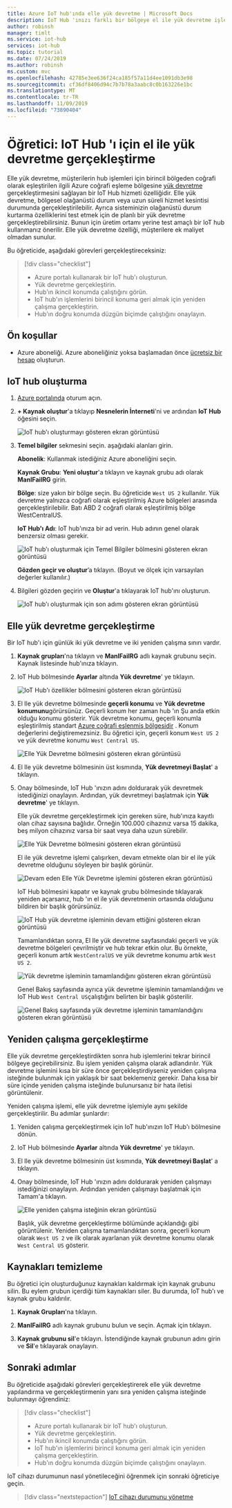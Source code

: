 ```yaml
---
title: Azure IoT hub'ında elle yük devretme | Microsoft Docs
description: IoT Hub 'ınızı farklı bir bölgeye el ile yük devretme işlemini gerçekleştirmeyi ve çalıştığını onaylamaya ve sonra özgün bölgeye geri dönüp yeniden kontrol yapmayı öğrenin.
author: robinsh
manager: timlt
ms.service: iot-hub
services: iot-hub
ms.topic: tutorial
ms.date: 07/24/2019
ms.author: robinsh
ms.custom: mvc
ms.openlocfilehash: 42785e3ee636f24ca185f57a11d4ee1091db3e98
ms.sourcegitcommit: cf36df8406d94c7b7b78a3aabc8c0b163226e1bc
ms.translationtype: MT
ms.contentlocale: tr-TR
ms.lasthandoff: 11/09/2019
ms.locfileid: "73890404"
---
```

# <a name="tutorial-perform-manual-failover-for-an-iot-hub"></a>Öğretici: IoT Hub 'ı için el ile yük devretme gerçekleştirme

Elle yük devretme, müşterilerin hub işlemleri için birincil bölgeden coğrafi olarak eşleştirilen ilgili Azure coğrafi eşleme bölgesine [yük devretme](https://en.wikipedia.org/wiki/Failover) gerçekleştirmesini sağlayan bir IoT Hub hizmeti özelliğidir. Elle yük devretme, bölgesel olağanüstü durum veya uzun süreli hizmet kesintisi durumunda gerçekleştirilebilir. Ayrıca sisteminizin olağanüstü durum kurtarma özelliklerini test etmek için de planlı bir yük devretme gerçekleştirebilirsiniz. Bunun için üretim ortamı yerine test amaçlı bir IoT hub kullanmanız önerilir. Elle yük devretme özelliği, müşterilere ek maliyet olmadan sunulur.

Bu öğreticide, aşağıdaki görevleri gerçekleştireceksiniz:

> [!div class="checklist"]
> * Azure portalı kullanarak bir IoT hub'ı oluşturun. 
> * Yük devretme gerçekleştirin. 
> * Hub'ın ikincil konumda çalıştığını görün.
> * IoT hub'ın işlemlerini birincil konuma geri almak için yeniden çalışma gerçekleştirin. 
> * Hub'ın doğru konumda düzgün biçimde çalıştığını onaylayın.

## <a name="prerequisites"></a>Ön koşullar

- Azure aboneliği. Azure aboneliğiniz yoksa başlamadan önce [ücretsiz bir hesap](https://azure.microsoft.com/free/?WT.mc_id=A261C142F) oluşturun.

## <a name="create-an-iot-hub"></a>IoT hub oluşturma

1. [Azure portalında](https://portal.azure.com) oturum açın. 

2. **+ Kaynak oluştur**'a tıklayıp **Nesnelerin İnterneti**'ni ve ardından **IoT Hub** öğesini seçin.

   ![IoT hub'ı oluşturmayı gösteren ekran görüntüsü](./media/tutorial-manual-failover/create-hub-01.png)

3. **Temel bilgiler** sekmesini seçin. aşağıdaki alanları girin.

    **Abonelik**: Kullanmak istediğiniz Azure aboneliğini seçin.

    **Kaynak Grubu**: **Yeni oluştur**'a tıklayın ve kaynak grubu adı olarak **ManlFailRG** girin.

    **Bölge**: size yakın bir bölge seçin. Bu öğreticide `West US 2` kullanılır. Yük devretme yalnızca coğrafi olarak eşleştirilmiş Azure bölgeleri arasında gerçekleştirilebilir. Batı ABD 2 coğrafi olarak eşleştirilmiş bölge WestCentralUS.
    
   **IoT Hub'ı Adı**: IoT hub'ınıza bir ad verin. Hub adının genel olarak benzersiz olması gerekir. 

   ![IoT hub'ı oluşturmak için Temel Bilgiler bölmesini gösteren ekran görüntüsü](./media/tutorial-manual-failover/create-hub-02-basics.png)

   **Gözden geçir ve oluştur**’a tıklayın. (Boyut ve ölçek için varsayılan değerler kullanılır.) 

4. Bilgileri gözden geçirin ve **Oluştur**'a tıklayarak IoT hub'ını oluşturun. 

   ![IoT hub'ı oluşturmak için son adımı gösteren ekran görüntüsü](./media/tutorial-manual-failover/create-hub-03-create.png)

## <a name="perform-a-manual-failover"></a>Elle yük devretme gerçekleştirme

Bir IoT hub'ı için günlük iki yük devretme ve iki yeniden çalışma sınırı vardır.

1. **Kaynak grupları**'na tıklayın ve **ManlFailRG** adlı kaynak grubunu seçin. Kaynak listesinde hub'ınıza tıklayın. 

1. IoT Hub bölmesinde **Ayarlar** altında **Yük devretme**' ye tıklayın.

   ![IoT Hub'ı özellikler bölmesini gösteren ekran görüntüsü](./media/tutorial-manual-failover/trigger-failover-01.png)

1. El Ile yük devretme bölmesinde **geçerli konumu** ve **Yük devretme konumunu**görürsünüz. Geçerli konum her zaman hub 'ın Şu anda etkin olduğu konumu gösterir. Yük devretme konumu, geçerli konumla eşleştirilmiş standart [Azure coğrafi eşlenmiş bölgesidir](../best-practices-availability-paired-regions.md) . Konum değerlerini değiştiremezsiniz. Bu öğretici için, geçerli konum `West US 2` ve yük devretme konumu `West Central US`.

   ![Elle Yük Devretme bölmesini gösteren ekran görüntüsü](./media/tutorial-manual-failover/trigger-failover-02.png)

1. El Ile yük devretme bölmesinin üst kısmında, **Yük devretmeyi Başlat**' a tıklayın. 

1. Onay bölmesinde, IoT Hub 'ınızın adını doldurarak yük devretmek istediğinizi onaylayın. Ardından, yük devretmeyi başlatmak için **Yük devretme**' ye tıklayın.

   Elle yük devretme gerçekleştirmek için gereken süre, hub'ınıza kayıtlı olan cihaz sayısına bağlıdır. Örneğin 100.000 cihazınız varsa 15 dakika, beş milyon cihazınız varsa bir saat veya daha uzun sürebilir.

   ![Elle Yük Devretme bölmesini gösteren ekran görüntüsü](./media/tutorial-manual-failover/trigger-failover-03-confirm.png)

   El ile yük devretme işlemi çalışırken, devam etmekte olan bir el ile yük devretme olduğunu söyleyen bir başlık görünür. 

   ![Devam eden Elle Yük Devretme işlemini gösteren ekran görüntüsü](./media/tutorial-manual-failover/trigger-failover-04-in-progress.png)

   IoT Hub bölmesini kapatır ve kaynak grubu bölmesinde tıklayarak yeniden açarsanız, hub 'ın el ile yük devretmenin ortasında olduğunu bildiren bir başlık görürsünüz. 

   ![IoT Hub yük devretme işleminin devam ettiğini gösteren ekran görüntüsü](./media/tutorial-manual-failover/trigger-failover-05-hub-inactive.png)

   Tamamlandıktan sonra, El Ile yük devretme sayfasındaki geçerli ve yük devretme bölgeleri çevrilmiştir ve hub tekrar etkin olur. Bu örnekte, geçerli konum artık `WestCentralUS` ve yük devretme konumu artık `West US 2`. 

   ![Yük devretme işleminin tamamlandığını gösteren ekran görüntüsü](./media/tutorial-manual-failover/trigger-failover-06-finished.png)

   Genel Bakış sayfasında ayrıca yük devretme işleminin tamamlandığını ve IoT Hub `West Central US`çalıştığını belirten bir başlık gösterilir.

   ![Genel Bakış sayfasında yük devretme işleminin tamamlandığını gösteren ekran görüntüsü](./media/tutorial-manual-failover/trigger-failover-06-finished-overview.png)


## <a name="perform-a-failback"></a>Yeniden çalışma gerçekleştirme 

Elle yük devretme gerçekleştirdikten sonra hub işlemlerini tekrar birincil bölgeye geçirebilirsiniz. Bu işlem yeniden çalışma olarak adlandırılır. Yük devretme işlemini kısa bir süre önce gerçekleştirdiyseniz yeniden çalışma isteğinde bulunmak için yaklaşık bir saat beklemeniz gerekir. Daha kısa bir süre içinde yeniden çalışma isteğinde bulunursanız bir hata iletisi görüntülenir.

Yeniden çalışma işlemi, elle yük devretme işlemiyle aynı şekilde gerçekleştirilir. Bu adımlar şunlardır: 

1. Yeniden çalışma gerçekleştirmek için IoT hub'ınızın IoT Hub'ı bölmesine dönün.

2. IoT Hub bölmesinde **Ayarlar** altında **Yük devretme**' ye tıklayın. 

3. El Ile yük devretme bölmesinin üst kısmında, **Yük devretmeyi Başlat**' a tıklayın. 

4. Onay bölmesinde, IoT Hub 'ınızın adını doldurarak yeniden çalışmayı istediğinizi onaylayın. Ardından yeniden çalışmayı başlatmak için Tamam'a tıklayın. 

   ![Elle yeniden çalışma isteğinin ekran görüntüsü](./media/tutorial-manual-failover/trigger-failover-03-confirm.png)

   Başlık, yük devretme gerçekleştirme bölümünde açıklandığı gibi görüntülenir. Yeniden çalışma tamamlandıktan sonra, geçerli konum olarak `West US 2` ve ilk olarak ayarlanan yük devretme konumu olarak `West Central US` gösterir.

## <a name="clean-up-resources"></a>Kaynakları temizleme 

Bu öğretici için oluşturduğunuz kaynakları kaldırmak için kaynak grubunu silin. Bu eylem grubun içerdiği tüm kaynakları siler. Bu durumda, IoT hub'ı ve kaynak grubu kaldırılır. 

1. **Kaynak Grupları**'na tıklayın. 

2. **ManlFailRG** adlı kaynak grubunu bulun ve seçin. Açmak için tıklayın. 

3. **Kaynak grubunu sil**'e tıklayın. İstendiğinde kaynak grubunun adını girin ve **Sil**'e tıklayarak onaylayın. 

## <a name="next-steps"></a>Sonraki adımlar

Bu öğreticide aşağıdaki görevleri gerçekleştirerek elle yük devretme yapılandırma ve gerçekleştirmenin yanı sıra yeniden çalışma isteğinde bulunmayı öğrendiniz:

> [!div class="checklist"]
> * Azure portalı kullanarak bir IoT hub'ı oluşturun. 
> * Yük devretme gerçekleştirin. 
> * Hub'ın ikincil konumda çalıştığını görün.
> * IoT hub'ın işlemlerini birincil konuma geri almak için yeniden çalışma gerçekleştirin. 
> * Hub'ın doğru konumda düzgün biçimde çalıştığını onaylayın.

IoT cihazı durumunun nasıl yönetileceğini öğrenmek için sonraki öğreticiye geçin. 

> [!div class="nextstepaction"]
> [IoT cihazı durumunu yönetme](tutorial-device-twins.md)
